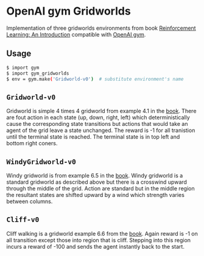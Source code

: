 # OpenAI gym Gridworlds

Implementation of three gridworlds environments
from book [Reinforcement Learning: An Introduction][book]
compatible with [OpenAI gym][gym].

[gym]: https://github.com/openai/gym
[book]: http://incompleteideas.net/book/the-book-2nd.html

## Usage

```bash
$ import gym
$ import gym_gridworlds
$ env = gym.make('Gridworld-v0')  # substitute environment's name
```

## `Gridworld-v0`

Gridworld is simple 4 times 4 gridworld from example 4.1 in the [book].
There are fout action in each state (up, down, right, left)
which deterministically cause the corresponding state transitions
but actions that would take an agent of the grid leave a state unchanged.
The reward is -1 for all tranistion until the terminal state is reached.
The terminal state is in top left and bottom right coners.

## `WindyGridworld-v0`

Windy gridworld is from example 6.5 in the [book].
Windy gridworld is a standard gridworld as described above
but there is a crosswind upward through the middle of the grid.
Action are standard but in the middle region the resultant states are
shifted upward by a wind which strength varies between columns.

## `Cliff-v0`

Cliff walking is a gridworld example 6.6 from the [book].
Again reward is -1 on all transition except those into region
that is cliff.
Stepping into this region incurs a reward of -100
and sends the agent instantly back to the start.
